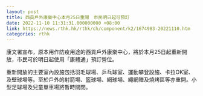 ```yaml
---
layout: post
title: 西貢戶外康樂中心本月25日重開　市民明日起可預訂
date: 2022-11-10 11:31:31.000000000 +08:00
link: https://news.rthk.hk/rthk/ch/component/k2/1674983-20221110.htm
categories: rthk
---
```


康文署宣布，原本用作防疫用途的西貢戶外康樂中心，將於本月25日起重新開放，市民可於明日起使用「康體通」預訂營位。

重新開放的主要室內設施包括羽毛球場、乒乓球室、運動攀登設施、卡拉OK室、及壁球場等。至於戶外的射箭場、籃球場、網球場、繩網陣及燒烤區等亦重開。小型足球場及兒童單車場將暫時關閉。
